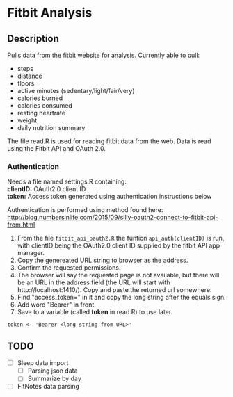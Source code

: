 # Fitbit Analysis

## Description
Pulls data from the fitbit website for analysis. Currently able to pull:
 * steps
 * distance
 * floors
 * active minutes (sedentary/light/fair/very)
 * calories burned
 * calories consumed
 * resting heartrate
 * weight
 * daily nutrition summary

The file read.R is used for reading fitbit data from the web. Data is read using the Fitbit API and OAuth 2.0.

### Authentication
Needs a file named settings.R containing:  
**clientID:** OAuth2.0 client ID  
**token:** Access token generated using authentication instructions below


Authentication is performed using method found here: http://blog.numbersinlife.com/2015/09/silly-oauth2-connect-to-fitbit-api-from.html

1. From the file ```fitbit_api_oauth2.R``` the funtion ```api_auth(clientID)``` is run, with clientID being the OAuth2.0 client ID supplied by the fitbit API app manager.
2. Copy the genereated URL string to browser as the address.
3. Confirm the requested permissions.
4. The browser will say the requested page is not available, but there will be an URL in the address field (the URL will start with http://localhost:1410/). Copy and paste the returned url somewhere.
5. Find "access_token=" in it and copy the long string after the equals sign.
6. Add word "Bearer" in front. 
7. Save to a variable (called **token** in read.R) to use later.

```Rscript  
token <- 'Bearer <long string from URL>'
```

## TODO
- [ ] Sleep data import
  - [ ] Parsing json data
  - [ ] Summarize by day
- [ ] FitNotes data parsing
